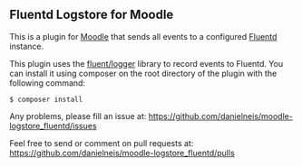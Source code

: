 Fluentd Logstore for Moodle
---------------------------

This is a plugin for [Moodle](https://www.moodle.org) that sends all events to a configured [Fluentd](https://www.fluentd.org/) instance.

This plugin uses the [fluent/logger](https://packagist.org/packages/fluent/logger) library to record events to Fluentd. You can install it using composer on the root directory of the plugin with the following command:

    $ composer install

Any problems, please fill an issue at: https://github.com/danielneis/moodle-logstore_fluentd/issues

Feel free to send or comment on pull requests at: https://github.com/danielneis/moodle-logstore_fluentd/pulls

